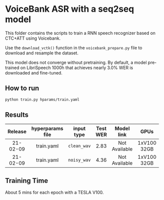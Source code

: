 # VoiceBank ASR with a seq2seq model

This folder contains the scripts to train a RNN speech recognizer based on CTC+ATT using Voicebank.

Use the `download_vctk()` function in the `voicebank_prepare.py` file to
download and resample the dataset.

This model does not converge without pretraining. By default, a model pre-trained
on LibriSpeech 1000h that achieves nearly 3.0% WER is downloaded and fine-tuned.

## How to run

```bash
python train.py hparams/train.yaml
```

## Results

| Release  | hyperparams file | input type  | Test WER | Model link    | GPUs        |
|:--------:|:----------------:|:-----------:|:--------:|:-------------:|:-----------:|
| 21-02-09 | train.yaml       | `clean_wav` | 2.83     | Not Available | 1xV100 32GB |
| 21-02-09 | train.yaml       | `noisy_wav` | 4.36     | Not Available | 1xV100 32GB |

## Training Time

About 5 mins for each epoch with a TESLA V100.
